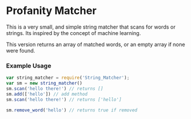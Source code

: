 # Profanity Matcher

This is a very small, and simple string matcher that scans for words or strings. Its inspired by the concept of machine learning.

This version returns an array of matched words, or an empty array if none were found.

### Example Usage

```js
var string_matcher = require('String_Matcher');
var sm = new string_matcher()
sm.scan('hello there!') // returns []
sm.add(['hello']) // add method
sm.scan('hello there!') // returns ['hello']

sm.remove_word('hello') // returns true if removed
```
